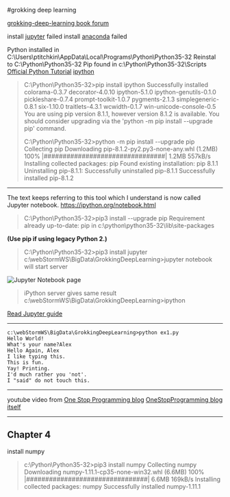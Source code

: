 #grokking deep learning

[grokking-deep-learning book forum](https://forums.manning.com/forums/grokking-deep-learning)



install [jupyter](http://jupyter.org/) failed
install [anaconda](https://www.continuum.io/downloads) failed


Python installed in C:\Users\ptitchkin\AppData\Local\Programs\Python\Python35-32
Reinstal to C:\Python\Python35-32
Pip found in c:\Python\Python35-32\Scripts\
[Official Python Tutorial](https://docs.python.org/3.5/tutorial/index.html)
[ipython](http://ipython.org/)

>C:\Python\Python35-32>pip install ipython
>Successfully installed colorama-0.3.7 decorator-4.0.10 ipython-5.1.0 ipython-genutils-0.1.0 pickleshare-0.7.4 prompt-toolkit-1.0.7 pygments-2.1.3 simplegeneric-0.8.1 six-1.10.0 traitlets-4.3.1 wcwidth-0.1.7 win-unicode-console-0.5
>You are using pip version 8.1.1, however version 8.1.2 is available.
>You should consider upgrading via the 'python -m pip install --upgrade pip' command.
>
>C:\Python\Python35-32>python -m pip install --upgrade pip
>Collecting pip
>  Downloading pip-8.1.2-py2.py3-none-any.whl (1.2MB)
>    100% |################################| 1.2MB 557kB/s
>Installing collected packages: pip
>  Found existing installation: pip 8.1.1
>    Uninstalling pip-8.1.1:
>      Successfully uninstalled pip-8.1.1
>Successfully installed pip-8.1.2

---

The text keeps referring to this tool which I understand is now called Jupyter notebook. 
https://ipython.org/notebook.html


>C:\Python\Python35-32>pip3 install --upgrade pip
>Requirement already up-to-date: pip in c:\python\python35-32\lib\site-packages

__(Use pip if using legacy Python 2.)__

>C:\Python\Python35-32>pip3 install jupyter
>c:\webStormWS\BigData\GrokkingDeepLearning>jupyter notebook
> will start server 

![Jupyter Notebook page](JupyterNotebook.PNG)

> iPython server gives same result
>c:\webStormWS\BigData\GrokkingDeepLearning>ipython


[Read Jupyter guide](http://jupyter.readthedocs.io/en/latest/running.html#running)

---


```
c:\webStormWS\BigData\GrokkingDeepLearning>python ex1.py
Hello World!
What's your name?Alex
Hello Again, Alex
I like typing this.
This is fun.
Yay! Printing.
I'd much rather you 'not'.
I "said" do not touch this.
```

---
youtube video from [One Stop Programming blog](https://www.youtube.com/watch?v=cpPG0bKHYKc)
[OneStopProgramming blog itself](https://forums.kjdelectronics.com/blog/?page_id=32)

---

## Chapter 4

install numpy

>c:\Python\Python35-32>pip3 install numpy
 Collecting numpy
   Downloading numpy-1.11.1-cp35-none-win32.whl (6.6MB)
     100% |################################| 6.6MB 169kB/s
 Installing collected packages: numpy
 Successfully installed numpy-1.11.1

